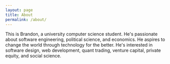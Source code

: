 ```yaml
---
layout: page
title: About
permalink: /about/
---
```


This is Brandon, a university computer science student. He's passionate about software engineering, political science, and economics. He aspires to change the world through technology for the better. He's interested in software design, web development, quant trading, venture capital, private equity, and social science.
